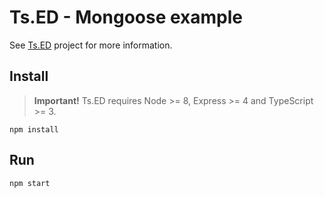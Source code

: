# Ts.ED - Mongoose example

See [Ts.ED](https://tsed.io) project for more information.

## Install

> **Important!** Ts.ED requires Node >= 8, Express >= 4 and TypeScript >= 3.

```batch
npm install
```

## Run

```
npm start
```
